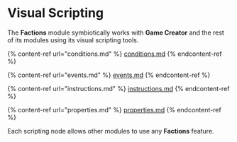 # Visual Scripting

The **Factions** module symbiotically works with **Game Creator** and the rest of its modules using its visual scripting tools.

{% content-ref url="conditions.md" %}
[conditions.md](conditions.md)
{% endcontent-ref %}

{% content-ref url="events.md" %}
[events.md](events.md)
{% endcontent-ref %}

{% content-ref url="instructions.md" %}
[instructions.md](instructions.md)
{% endcontent-ref %}

{% content-ref url="properties.md" %}
[properties.md](properties.md)
{% endcontent-ref %}

Each scripting node allows other modules to use any **Factions** feature.
